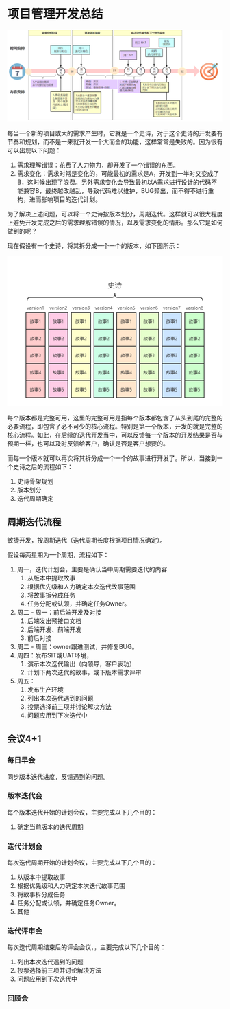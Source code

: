 # 项目管理开发总结

![](images/如何开展敏捷实战.png)

每当一个新的项目或大的需求产生时，它就是一个史诗，对于这个史诗的开发要有节奏和规划，而不是一来就开发一个大而全的功能，这样常常是失败的。因为很有可以出现以下问题：

1. 需求理解错误：花费了人力物力，却开发了一个错误的东西。
2. 需求变化：需求时常是变化的，可能最初的需求是A，开发到一半时又变成了B，这时候出现了浪费。另外需求变化会导致最初以A需求进行设计的代码不能兼容B，最终越改越乱，导致代码难以维护，BUG频出，而不得不进行重构，进而影响项目的迭代计划。

为了解决上述问题，可以将一个史诗按版本划分，周期迭代。这样就可以很大程度上避免开发完成之后的需求理解错误的情况，以及需求变化的情形。那么它是如何做到的呢？

现在假设有一个史诗，将其拆分成一个一个的版本，如下图所示：

![](images/epic.png)

每个版本都是完整可用，这里的完整可用是指每个版本都包含了从头到尾的完整的必要流程，即包含了必不可少的核心流程。特别是第一个版本，开发的就是完整的核心流程。如此，在后续的迭代开发当中，可以反馈每一个版本的开发结果是否与预期一样，也可以及时反馈给客户，确认是否是客户想要的。

而每一个版本就可以再次将其拆分成一个一个的故事进行开发了。所以，当接到一个史诗之后的流程如下：

1. 史诗骨架规划
2. 版本划分
3. 迭代周期确定

## 周期迭代流程

敏捷开发，按周期迭代（迭代周期长度根据项目情况确定）。

假设每两星期为一个周期，流程如下：

1. 周一，迭代计划会，主要是确认当中周期需要迭代的内容
   1. 从版本中提取故事
   2. 根据优先级和人力确定本次迭代故事范围
   3. 将故事拆分成任务
   4. 任务分配或认领，并确定任务Owner。
2. 周二 - 周一：前后端开发及对接
   1. 后端发出预接口文档
   2. 后端开发、前端开发
   3. 前后对接
3. 周二 - 周三：owner跟进测试，并修复BUG。
4. 周四：发布SIT或UAT环境，
   1. 演示本次迭代输出（向领导，客户表功）
   2. 计划下两次迭代的故事，或下版本需求评审
5. 周五：
   1. 发布生产环境
   2. 列出本次迭代遇到的问题
   3. 投票选择前三项并讨论解决方法
   4. 问题应用到下次迭代中

## 会议4+1

### 每日早会

同步版本迭代进度，反馈遇到的问题。

### 版本迭代会

每个版本迭代开始的计划会议，主要完成以下几个目的：

1. 确定当前版本的迭代周期

### 迭代计划会

每次迭代周期开始的计划会议，主要完成以下几个目的：

1. 从版本中提取故事
2. 根据优先级和人力确定本次迭代故事范围
3. 将故事拆分成任务
4. 任务分配或认领，并确定任务Owner。
5. 其他

### 迭代评审会

每次迭代周期结束后的评会会议，，主要完成以下几个目的：

1. 列出本次迭代遇到的问题
2. 投票选择前三项并讨论解决方法
3. 问题应用到下次迭代中

### 回顾会